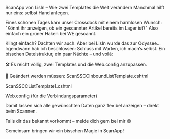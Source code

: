 ScanApp von LisIn – Wie zwei Templates die Welt verändern
Manchmal hilft nur eins: selbst Hand anlegen.

Eines schönen Tages kam unser Crossdock mit einem harmlosen Wunsch:
"Könnt ihr anzeigen, ob ein gescannter Artikel bereits im Lager ist?"
Also einfach ein grüner Haken bei WE gescannt.

Klingt einfach? Dachten wir auch.
Aber bei LisIn wurde das zur Odyssee…
Irgendwann hab ich beschlossen: Schluss mit Warten, ich mach’s selbst.
Ein bisschen Dateistruktur, ein paar Nächte – und voilà:

🛠️ Es reicht völlig, zwei Templates und die Web.config anzupassen.

🔧 Geändert werden müssen:
ScanSSCCInboundListTemplate.cshtml

ScanSSCCListTemplate1.cshtml

Web.config (für die Verbindungsparameter)

Damit lassen sich alle gewünschten Daten ganz flexibel anzeigen – direkt beim Scannen.

Falls dir das bekannt vorkommt –
melde dich gern bei mir 😄

Gemeinsam bringen wir ein bisschen Magie in ScanApp!
